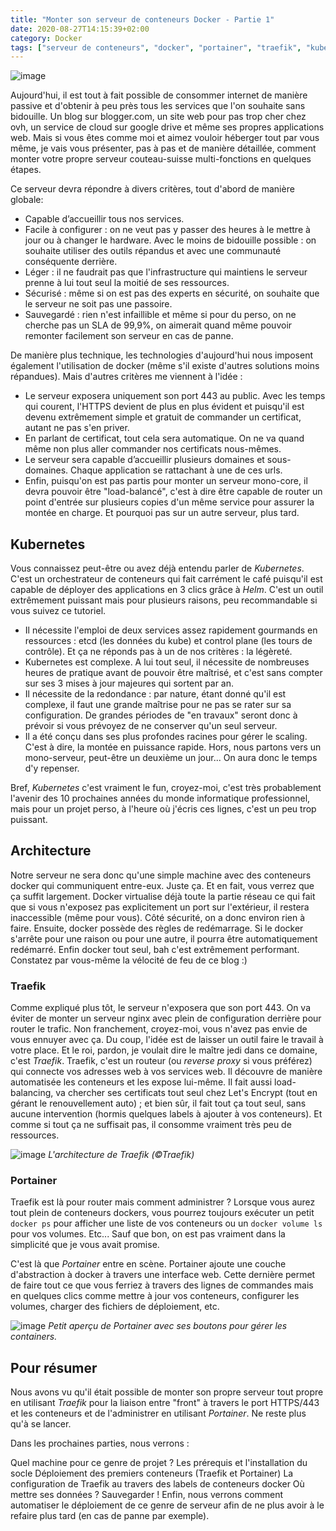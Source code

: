 ```yaml
---
title: "Monter son serveur de conteneurs Docker - Partie 1"
date: 2020-08-27T14:15:39+02:00
category: Docker
tags: ["serveur de conteneurs", "docker", "portainer", "traefik", "kubernetes", "architecture", "serveur", "sla", "sécurité", "automatisation"]
---
```


![image](/img/docker/shipping-containers.png)

Aujourd'hui, il est tout à fait possible de consommer internet de manière passive et d'obtenir à peu près tous les services que l'on souhaite sans bidouille. Un blog sur blogger.com, un site web pour pas trop cher chez ovh, un service de cloud sur google drive et même ses propres applications web. Mais si vous êtes comme moi et aimez vouloir héberger tout par vous même, je vais vous présenter, pas à pas et de manière détaillée, comment monter votre propre serveur couteau-suisse multi-fonctions en quelques étapes.<!--more-->

Ce serveur devra répondre à divers critères, tout d'abord de manière globale:

* Capable d’accueillir tous nos services.
* Facile à configurer : on ne veut pas y passer des heures à le mettre à jour ou à changer le hardware.
Avec le moins de bidouille possible : on souhaite utiliser des outils répandus et avec une communauté conséquente derrière.
* Léger : il ne faudrait pas que l'infrastructure qui maintiens le serveur prenne à lui tout seul la moitié de ses ressources.
* Sécurisé : même si on est pas des experts en sécurité, on souhaite que le serveur ne soit pas une passoire.
* Sauvegardé : rien n'est infaillible et même si pour du perso, on ne cherche pas un SLA de 99,9%, on aimerait quand même pouvoir remonter facilement son serveur en cas de panne.

De manière plus technique, les technologies d'aujourd'hui nous imposent également l'utilisation de docker (même s'il existe d'autres solutions moins répandues). Mais d'autres critères me viennent à l'idée :

* Le serveur exposera uniquement son port 443 au public. Avec les temps qui courent, l'HTTPS devient de plus en plus évident et puisqu'il est devenu extrêmement simple et gratuit de commander un certificat, autant ne pas s'en priver.
* En parlant de certificat, tout cela sera automatique. On ne va quand même non plus aller commander nos certificats nous-mêmes.
* Le serveur sera capable d’accueillir plusieurs domaines et sous-domaines. Chaque application se rattachant à une de ces urls.
* Enfin, puisqu'on est pas partis pour monter un serveur mono-core, il devra pouvoir être "load-balancé", c'est à dire être capable de router un point d'entrée sur plusieurs copies d'un même service pour assurer la montée en charge. Et pourquoi pas sur un autre serveur, plus tard.

## Kubernetes
Vous connaissez peut-être ou avez déjà entendu parler de *Kubernetes*. C'est un orchestrateur de conteneurs qui fait carrément le café puisqu'il est capable de déployer des applications en 3 clics grâce à *Helm*. C'est un outil extrêmement puissant mais pour plusieurs raisons, peu recommandable si vous suivez ce tutoriel.

* Il nécessite l'emploi de deux services assez rapidement gourmands en ressources : etcd (les données du kube) et control plane (les tours de contrôle). Et ça ne réponds pas à un de nos critères : la légèreté.
* Kubernetes est complexe. A lui tout seul, il nécessite de nombreuses heures de pratique avant de pouvoir être maîtrisé, et c'est sans compter sur ses 3 mises à jour majeures qui sortent par an.
* Il nécessite de la redondance : par nature, étant donné qu'il est complexe, il faut une grande maîtrise pour ne pas se rater sur sa configuration. De grandes périodes de "en travaux" seront donc à prévoir si vous prévoyez de ne conserver qu'un seul serveur.
* Il a été conçu dans ses plus profondes racines pour gérer le scaling. C'est à dire, la montée en puissance rapide. Hors, nous partons vers un mono-serveur, peut-être un deuxième un jour... On aura donc le temps d'y repenser.

Bref, *Kubernetes* c'est vraiment le fun, croyez-moi, c'est très probablement l'avenir des 10 prochaines années du monde informatique professionnel, mais pour un projet perso, à l'heure où j'écris ces lignes, c'est un peu trop puissant.

## Architecture
Notre serveur ne sera donc qu'une simple machine avec des conteneurs docker qui communiquent entre-eux. Juste ça. Et en fait, vous verrez que ça suffit largement. Docker virtualise déjà toute la partie réseau ce qui fait que si vous n'exposez pas explicitement un port sur l'extérieur, il restera inaccessible (même pour vous). Côté sécurité, on a donc environ rien à faire. Ensuite, docker possède des règles de redémarrage. Si le docker s'arrête pour une raison ou pour une autre, il pourra être automatiquement redémarré. Enfin docker tout seul, bah c'est extrêmement performant. Constatez par vous-même la vélocité de feu de ce blog :)

### Traefik
Comme expliqué plus tôt, le serveur n'exposera que son port 443. On va éviter de monter un serveur nginx avec plein de configuration derrière pour router le trafic. Non franchement, croyez-moi, vous n'avez pas envie de vous ennuyer avec ça. Du coup, l'idée est de laisser un outil faire le travail à votre place. Et le roi, pardon, je voulait dire le maître jedi dans ce domaine, c'est *Traefik*. Traefik, c'est un routeur (ou *reverse proxy* si vous préférez) qui connecte vos adresses web à vos services web. Il découvre de manière automatisée les conteneurs et les expose lui-même. Il fait aussi load-balancing, va chercher ses certificats tout seul chez Let's Encrypt (tout en gérant le renouvellement auto) ; et bien sûr, il fait tout ça tout seul, sans aucune intervention (hormis quelques labels à ajouter à vos conteneurs). Et comme si tout ça ne suffisait pas, il consomme vraiment très peu de ressources.

![image](/img/docker/traefik-architecture.png)
*L'architecture de Traefik (©Traefik)*

### Portainer
Traefik est là pour router mais comment administrer ? Lorsque vous aurez tout plein de conteneurs dockers, vous pourrez toujours exécuter un petit `docker ps` pour afficher une liste de vos conteneurs ou un `docker volume ls` pour vos volumes. Etc... Sauf que bon, on est pas vraiment dans la simplicité que je vous avait promise.

C'est là que *Portainer* entre en scène. Portainer ajoute une couche d'abstraction à docker à travers une interface web. Cette dernière permet de faire tout ce que vous ferriez à travers des lignes de commandes mais en quelques clics comme mettre à jour vos conteneurs, configurer les volumes, charger des fichiers de déploiement, etc.

![image](/img/docker/portainer.png)
*Petit aperçu de Portainer avec ses boutons pour gérer les containers.*

## Pour résumer
Nous avons vu qu'il était possible de monter son propre serveur tout propre en utilisant *Traefik* pour la liaison entre "front" à travers le port HTTPS/443 et les conteneurs et de l'administrer en utilisant *Portainer*. Ne reste plus qu'à se lancer.

Dans les prochaines parties, nous verrons :

Quel machine pour ce genre de projet ?
Les prérequis et l'installation du socle
Déploiement des premiers conteneurs (Traefik et Portainer)
La configuration de Traefik au travers des labels de conteneurs docker
Où mettre ses données ?
Sauvegarder !
Enfin, nous verrons comment automatiser le déploiement de ce genre de serveur afin de ne plus avoir à le refaire plus tard (en cas de panne par exemple).

